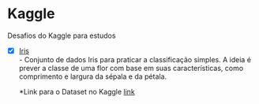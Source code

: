 # Kaggle

Desafios do Kaggle para estudos

- [x] [Iris](https://github.com/ThiagoAoki88/Kaggle/tree/main/Iris)<br />
      - Conjunto de dados Iris para praticar a classificação simples. A ideia é prever a classe de uma flor com base em suas características, como comprimento e
      largura da sépala e da pétala.<br />
   
	*Link para o Dataset no Kaggle [link](https://www.kaggle.com/datasets/uciml/iris/data)

	
